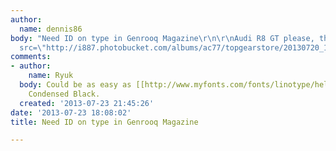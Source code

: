 ```yaml
---
author:
  name: dennis86
body: "Need ID on type in Genrooq Magazine\r\n\r\nAudi R8 GT please, thank you!\r\n\r\n<img
  src=\"http://i887.photobucket.com/albums/ac77/topgearstore/20130720_142540_zpsedcd1d31.jpg\">"
comments:
- author:
    name: Ryuk
  body: Could be as easy as [[http://www.myfonts.com/fonts/linotype/helvetica|Helvetica]]
    Condensed Black.
  created: '2013-07-23 21:45:26'
date: '2013-07-23 18:08:02'
title: Need ID on type in Genrooq Magazine

---
```

